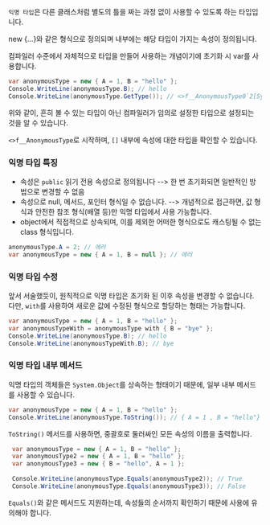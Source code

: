 `익명 타입`은 다른 클래스처럼 별도의 틀을 짜는 과정 없이 사용할 수 있도록 하는 타입입니다.

new {...}와 같은 형식으로 정의되며 내부에는 해당 타입이 가지는 속성이 정의됩니다.

컴파일러 수준에서 자체적으로 타입을 만들어 사용하는 개념이기에 초기화 시 var를 사용합니다.

```cs
var anonymousType = new { A = 1, B = "hello" };
Console.WriteLine(anonymousType.B); // hello
Console.WriteLine(anonymousType.GetType()); // <>f__AnonymousType0`2[System.Int32,System.String]
```
위와 같이, 흔히 볼 수 있는 타입이 아닌 컴파일러가 임의로 설정한 타입으로 설정되는 것을 알 수 있습니다.

`<>f__AnonymousType`로 시작하며, `[]` 내부에 속성에 대한 타입을 확인할 수 있습니다.

### 익명 타입 특징
- 속성은 `public` 읽기 전용 속성으로 정의됩니다 --> 한 번 초기화되면 일반적인 방법으로 변경할 수 없음
- 속성으로 null, 메서드, 포인터 형식일 수 없습니다. --> 개념적으로 접근하면, 값 형식과 안전한 참조 형식(배열 등)만 익명 타입에서 사용 가능합니다.
- object에서 직접적으로 상속되며, 이를 제외한 어떠한 형식으로도 캐스팅될 수 없는 class 형식입니다.

```cs
anonymousType.A = 2; // 에러
var anonymousType = new { A = 1, B = null }; // 에러
```

### 익명 타입 수정
앞서 서술했듯이, 원칙적으로 익명 타입은 초기화 된 이후 속성을 변경할 수 없습니다.
다만, `with`를 사용하여 새로운 값에 수정된 형식으로 할당하는 형태는 가능합니다.
```cs
var anonymousType = new { A = 1, B = "hello" };
var anonymousTypeWith = anonymousType with { B = "bye" };
Console.WriteLine(anonymousType.B); // hello
Console.WriteLine(anonymousTypeWith.B); // bye
```

### 익명 타입 내부 메서드
익명 타입의 객체들은 `System.Object`를 상속하는 형태이기 때문에, 일부 내부 메서드를 사용할 수 있습니다.
```cs
var anonymousType = new { A = 1, B = "hello" };
Console.WriteLine(anonymousType.ToString()); // { A = 1 , B = "hello"}
```
`ToString()` 메서드를 사용하면, 중괄호로 둘러싸인 모든 속성의 이름을 출력합니다.

```cs
 var anonymousType = new { A = 1, B = "hello" };
 var anonymousType2 = new { A = 1, B = "hello" };
 var anonymousType3 = new { B = "hello", A = 1 };
 
 Console.WriteLine(anonymousType.Equals(anonymousType2)); // True
 Console.WriteLine(anonymousType.Equals(anonymousType3)); // False
```
`Equals()`와 같은 메서드도 지원하는데, 속성들의 순서까지 확인하기 때문에 사용에 유의해야 합니다.
